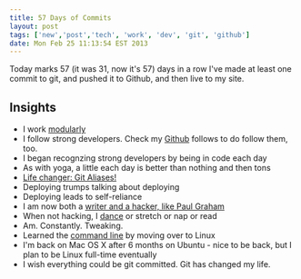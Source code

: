 ```yaml
---
title: 57 Days of Commits
layout: post
tags: ['new','post','tech', 'work', 'dev', 'git', 'github']
date: Mon Feb 25 11:13:54 EST 2013
---
```


Today marks 57 (it was 31, now it's 57) days in a row I've made at least one commit to git, and pushed it to Github, and then live to my site. 

Insights
--------

+ I work [modularly](https://npmjs.org/)
+ I follow strong developers. Check my [Github](http://github.com/gwenbell) follows to do follow them, too.
+ I began recognzing strong developers by being in code each day
+ As with yoga, a little each day is better than nothing and then tons
+ [Life changer: Git Aliases!](http://tjholowaychuk.com/post/26904939933/git-extras-introduction-screencast)
+ Deploying trumps talking about deploying
+ Deploying leads to self-reliance
+ I am now both a [writer and a hacker, like Paul Graham](http://www.paulgraham.com/hp.html)
+ When not hacking, I [dance](https://new.myspace.com/gwenbell) or stretch or nap or read
+ Am. Constantly. Tweaking.
+ Learned the [command line](http://gwenbell.com/posts/lifeonthecommandline) by moving over to Linux 
+ I'm back on Mac OS X after 6 months on Ubuntu - nice to be back, but I plan to be Linux full-time eventually
+ I wish everything could be git committed. Git has changed my life.
